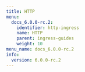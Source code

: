 ```yaml
---
title: HTTP
menu:
  docs_6.0.0-rc.2:
    identifier: http-ingress
    name: HTTP
    parent: ingress-guides
    weight: 10
menu_name: docs_6.0.0-rc.2
info:
  version: 6.0.0-rc.2
---
```


